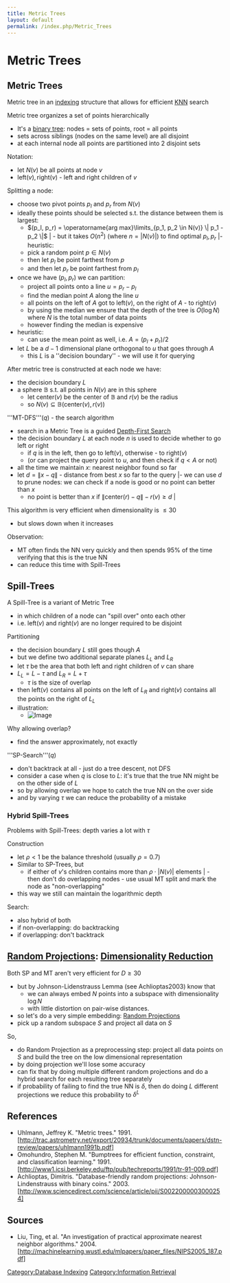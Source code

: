 ```yaml
---
title: Metric Trees
layout: default
permalink: /index.php/Metric_Trees
---
```


# Metric Trees

## Metric Trees
Metric tree in an [indexing](Indexing_(databases)) structure that allows for efficient [KNN](KNN) search

Metric tree organizes a set of points hierarchically
- It's a [binary tree](Binary_Search_Trees): nodes = sets of points, root = all points
- sets across siblings (nodes on the same level) are all disjoint
- at each internal node all points are partitioned into 2 disjoint sets


Notation:
- let $N(v)$ be all points at node $v$ 
- $\text{left}(v), \text{right}(v)$ - left and right children of $v$


Splitting a node:
- choose two pivot points $p_l$ and $p_r$ from $N(v)$ 
- ideally these points should be selected s.t. the distance between them is largest:
  - $(p_l, p_r) = \operatorname{arg max}\limits_{p_1, p_2 \in N(v)} \|  p_1 - p_2 \|$ |  - but it takes $O(n^2)$ (where $n = | N(v)|$) to find optimal $p_l, p_r$ |- heuristic: 
  - pick a random point $p \in N(v)$
  - then let $p_l$ be point farthest from $p$
  - and then let $p_r$ be point farthest from $p_l$ 
- once we have $(p_l, p_r)$ we can partition:
  - project all points onto a line $u = p_r - p_l$
  - find the median point $A$ along the line $u$
  - all points on the left of $A$ got to $\text{left}(v)$, on the right of $A$ - to $\text{right}(v)$
  - by using the median we ensure that the depth of the tree is $O(\log N)$ where $N$ is the total number of data points
  - however finding the median is expensive
- heuristic:
  - can use the mean point as well, i.e. $A = (p_l + p_r) / 2$
- let $L$ be a $d - 1$ dimensional plane orthogonal to $u$ that goes through $A$ 
  - this $L$ is a ''decision boundary'' - we will use it for querying 


After metric tree is constructed at each node we have:
- the decision boundary $L$ 
- a sphere $\mathbb B$ s.t. all points in $N(v)$ are in this sphere
  - let $\text{center}(v)$ be the center of $\mathbb B$ and $r(v)$ be the radius
  - so $N(v) \subseteq \mathbb B\big(\text{center}(v), r(v)\big)$



'''MT-DFS'''($q$) - the search algorithm
- search in a Metric Tree is a guided [Depth-First Search](Depth-First_Search)
- the decision boundary $L$ at each node $n$ is used to decide whether to go left or right
  - if $q$ is in the left, then go to  $\text{left}(v)$, otherwise - to $\text{right}(v)$
  - (or can project the query point to $u$, and then check if $q < A$ or not)
- all the time we maintain $x$: nearest neighbor found so far
- let $d = \|  x - q \|$ - distance from best $x$ so far to the query |- we can use $d$ to prune nodes: we can check if a node is good or no point can better than $x$ 
  - no point is better than $x$ if $\|  \text{center}(r) - q \| - r(v) \geqslant d$ |

This algorithm is very efficient when dimensionality is $\leqslant 30$ 
- but slows down when it increases 


Observation:
- MT often finds the NN very quickly and then spends 95% of the time verifying that this is the true NN
- can reduce this time with Spill-Trees


## Spill-Trees
A Spill-Tree is a variant of Metric Tree 
- in which children of a node can "spill over" onto each other 
- i.e. $\text{left}(v)$ and $\text{right}(v)$ are no longer required to be disjoint


Partitioning
- the decision boundary $L$ still goes though $A$ 
- but we define two additional separate planes $L_L$ and $L_R$ 
- let $\tau$ be the area that both left and right children of $v$ can share
- $L_L = L - \tau$ and $L_R = L + \tau$
  - $\tau$ is the size of overlap
- then $\text{left}(v)$ contains all points on the left of $L_R$ and $\text{right}(v)$ contains all the points on the right of $L_L$
- illustration:
  - <img src="https://habrastorage.org/files/0ef/d0e/d70/0efd0ed70d0a4d6fb377d0f88b65d101.png" alt="Image">


Why allowing overlap?
- find the answer approximately, not exactly


'''SP-Search'''($q$)
- don't backtrack at all - just do a tree descent, not DFS
- consider a case when $q$ is close to $L$: it's true that the true NN might be on the other side of $L$ 
- so by allowing overlap we hope to catch the true NN on the over side 
- and by varying $\tau$ we can reduce the probability of a mistake



### Hybrid Spill-Trees
Problems with Spill-Trees: depth varies a lot with $\tau$ 

Construction
- let $\rho < 1$ be the balance threshold (usually $\rho = 0.7$)
- Similar to SP-Trees, but 
  - if either of $v$'s children contains more than $\rho \cdot |  N(v) |$ elements  |  - then don't do overlapping nodes - use usual MT split and mark the node as "non-overlapping"
- this way we still can maintain the logarithmic depth


Search:
- also hybrid of both
- if non-overlapping: do backtracking
- if overlapping: don't backtrack


## [Random Projections](Random_Projections): [Dimensionality Reduction](Dimensionality_Reduction)
Both SP and MT aren't very efficient for $D \geqslant 30$ 
- but by Johnson-Lidenstrauss Lemma (see Achlioptas2003) know that 
  - we can always embed $N$ points into a subspace with dimensionality $\log N$
  - with little distortion on pair-wise distances. 
- so let's do a very simple embedding: [Random Projections](Random_Projections)
- pick up a random subspace $S$ and project all data on $S$ 


So, 
- do Random Projection as a preprocessing step: project all data points on $S$ and build the tree on the low dimensional representation
- by doing projection we'll lose some accuracy
- can fix that by doing multiple different random projections and do a hybrid search for each resulting tree separately
- if probability of failing to find the true NN is $\delta$, then do doing $L$ different projections we reduce this probability to $\delta^L$ 



## References
- Uhlmann, Jeffrey K. "Metric trees." 1991. [http://trac.astrometry.net/export/20934/trunk/documents/papers/dstn-review/papers/uhlmann1991b.pdf]
- Omohundro, Stephen M. "Bumptrees for efficient function, constraint, and classification learning." 1991. [http://www1.icsi.berkeley.edu/ftp/pub/techreports/1991/tr-91-009.pdf]
- Achlioptas, Dimitris. "Database-friendly random projections: Johnson-Lindenstrauss with binary coins." 2003. [http://www.sciencedirect.com/science/article/pii/S0022000003000254]



## Sources
- Liu, Ting, et al. "An investigation of practical approximate nearest neighbor algorithms." 2004. [http://machinelearning.wustl.edu/mlpapers/paper_files/NIPS2005_187.pdf]


[Category:Database Indexing](Category_Database_Indexing)
[Category:Information Retrieval](Category_Information_Retrieval)